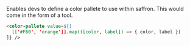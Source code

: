 Enables devs to define a color pallete to use within saffron. This would
come in the form of a tool.

```html
<color-pallete value=${[
  [['#F60', 'orange']].map(([color, label]) => { color, label })
]} />
```